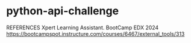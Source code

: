 # python-api-challenge
REFERENCES
Xpert Learning Assistant. BootCamp EDX 2024
https://bootcampspot.instructure.com/courses/6467/external_tools/313
